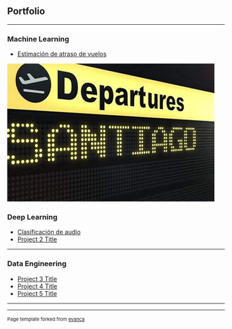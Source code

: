 ## Portfolio

---

### Machine Learning 

- [Estimación de atraso de vuelos](/projects/ML01/ml01.md)
<img src="images/ML01img.png?raw=true"/>

### Deep Learning

- [Clasificación de audio](/projects/DL01/Dl01.md)
- [Project 2 Title](http://example.com/)

---

### Data Engineering
  
- [Project 3 Title](http://example.com/)
- [Project 4 Title](http://example.com/)
- [Project 5 Title](http://example.com/)

---




---
<p style="font-size:11px">Page template forked from <a href="https://github.com/evanca/quick-portfolio">evanca</a></p>
<!-- Remove above link if you don't want to attibute -->
